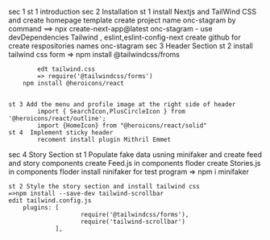 sec 1
    st 1 introduction
sec 2 Installation 
    st 1 install Nextjs and TailWind CSS and create homepage template
        create project name onc-stagram by command ==> npx create-next-app@latest onc-stagram
        - use devDependencies Tailwind , eslint,eslint-config-next
        create github for create respositories names onc-stagram
sec 3 Header Section
    st 2  install tailwind css form
            => npm install @tailwindcss/froms
            
            edt tailwind.css
            => require('@tailwindcss/forms')
        npm install @heroicons/react


    st 3 Add the menu and profile image at the right side of header
            import { SearchIcon,PlusCircleIcon } from '@heroicons/react/outline';
            import {HomeIcon} from "@heroicons/react/solid"
    st 4  Implement sticky header
            recoment install plugin Mithril Emmet
sec 4   Story Section
    st 1  Populate fake data usning minifaker and create feed and story components
        create Feed.js in components floder
        create Stories.js in components floder
        install ninifaker for test program
        => npm i minifaker
    
    st 2 Style the story section and install tailwind css
    =>npm install --save-dev tailwind-scrollbar
    edit tailwind.config.js
        plugins: [
                        require('@tailwindcss/forms'),
                        require('tailwind-scrollbar')
                 ],


            
        

